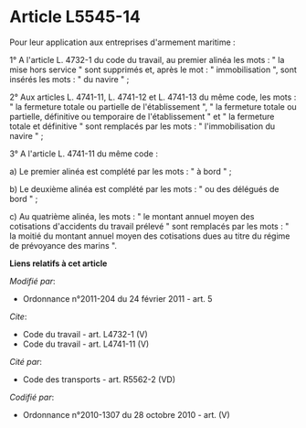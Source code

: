 # Article L5545-14

Pour leur application aux entreprises d'armement maritime : 

1° A l'article L. 4732-1 du code du travail, au premier alinéa les mots : " la mise hors service " sont supprimés et, après
le mot : " immobilisation ", sont insérés les mots : " du navire " ; 

2° Aux articles L. 4741-11, L. 4741-12 et L. 4741-13 du même code, les mots : " la fermeture totale ou partielle de
l'établissement ", " la fermeture totale ou partielle, définitive ou temporaire de l'établissement " et " la fermeture totale
et définitive " sont remplacés par les mots : " l'immobilisation du navire " ; 

3° A l'article L. 4741-11 du même code : 

a) Le premier alinéa est complété par les mots : " à bord " ; 

b) Le deuxième alinéa est complété par les mots : " ou des délégués de bord " ; 

c) Au quatrième alinéa, les mots : " le montant annuel moyen des cotisations d'accidents du travail prélevé " sont remplacés
par les mots : " la moitié du montant annuel moyen des cotisations dues au titre du régime de prévoyance des marins ".

**Liens relatifs à cet article**

_Modifié par_:

  - Ordonnance n°2011-204 du 24 février 2011 - art. 5

_Cite_:

  - Code du travail - art. L4732-1 (V)
  - Code du travail - art. L4741-11 (V)

_Cité par_:

  - Code des transports - art. R5562-2 (VD)

_Codifié par_:

  - Ordonnance n°2010-1307 du 28 octobre 2010 - art. (V)
